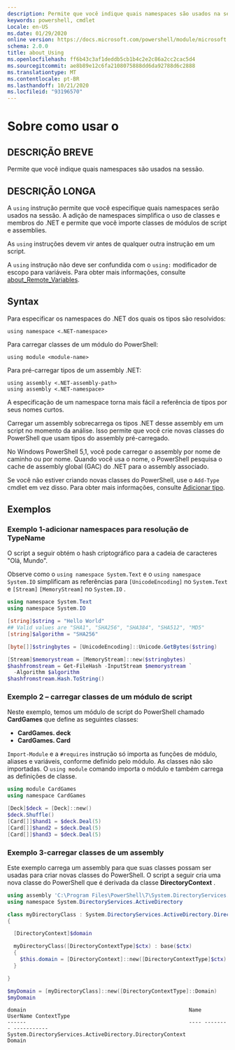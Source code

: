 ```yaml
---
description: Permite que você indique quais namespaces são usados na sessão.
keywords: powershell, cmdlet
Locale: en-US
ms.date: 01/29/2020
online version: https://docs.microsoft.com/powershell/module/microsoft.powershell.core/about/about_using?view=powershell-5.1&WT.mc_id=ps-gethelp
schema: 2.0.0
title: about_Using
ms.openlocfilehash: ff6b43c3af1deddb5cb1b4c2e2c86a2cc2cac5d4
ms.sourcegitcommit: ae8b89e12c6fa2108075888dd6da92788d6c2888
ms.translationtype: MT
ms.contentlocale: pt-BR
ms.lasthandoff: 10/21/2020
ms.locfileid: "93196570"
---
```

# <a name="about-using"></a>Sobre como usar o

## <a name="short-description"></a>DESCRIÇÃO BREVE
Permite que você indique quais namespaces são usados na sessão.

## <a name="long-description"></a>DESCRIÇÃO LONGA

A `using` instrução permite que você especifique quais namespaces serão usados na sessão. A adição de namespaces simplifica o uso de classes e membros do .NET e permite que você importe classes de módulos de script e assemblies.

As `using` instruções devem vir antes de qualquer outra instrução em um script.

A `using` instrução não deve ser confundida com o `using:` modificador de escopo para variáveis. Para obter mais informações, consulte [about_Remote_Variables](about_Remote_Variables.md).

## <a name="syntax"></a>Syntax

Para especificar os namespaces do .NET dos quais os tipos são resolvidos:

```
using namespace <.NET-namespace>
```

Para carregar classes de um módulo do PowerShell:

```
using module <module-name>
```

Para pré-carregar tipos de um assembly .NET:

```
using assembly <.NET-assembly-path>
using assembly <.NET-namespace>
```

A especificação de um namespace torna mais fácil a referência de tipos por seus nomes curtos.

Carregar um assembly sobrecarrega os tipos .NET desse assembly em um script no momento da análise. Isso permite que você crie novas classes do PowerShell que usam tipos do assembly pré-carregado.

No Windows PowerShell 5,1, você pode carregar o assembly por nome de caminho ou por nome. Quando você usa o nome, o PowerShell pesquisa o cache de assembly global (GAC) do .NET para o assembly associado.

Se você não estiver criando novas classes do PowerShell, use o `Add-Type` cmdlet em vez disso. Para obter mais informações, consulte [Adicionar tipo](xref:Microsoft.PowerShell.Utility.Add-Type).

## <a name="examples"></a>Exemplos

### <a name="example-1---add-namespaces-for-typename-resolution"></a>Exemplo 1-adicionar namespaces para resolução de TypeName

O script a seguir obtém o hash criptográfico para a cadeia de caracteres "Olá, Mundo".

Observe como o `using namespace System.Text` e o `using namespace System.IO` simplificam as referências para `[UnicodeEncoding]` no `System.Text` e `[Stream]` `[MemoryStream]` no `System.IO` .

```powershell
using namespace System.Text
using namespace System.IO

[string]$string = "Hello World"
## Valid values are "SHA1", "SHA256", "SHA384", "SHA512", "MD5"
[string]$algorithm = "SHA256"

[byte[]]$stringbytes = [UnicodeEncoding]::Unicode.GetBytes($string)

[Stream]$memorystream = [MemoryStream]::new($stringbytes)
$hashfromstream = Get-FileHash -InputStream $memorystream `
  -Algorithm $algorithm
$hashfromstream.Hash.ToString()
```

### <a name="example-2---load-classes-from-a-script-module"></a>Exemplo 2 – carregar classes de um módulo de script

Neste exemplo, temos um módulo de script do PowerShell chamado **CardGames** que define as seguintes classes:

- **CardGames. deck**
- **CardGames. Card**

`Import-Module` e a `#requires` instrução só importa as funções de módulo, aliases e variáveis, conforme definido pelo módulo. As classes não são importadas. O `using module` comando importa o módulo e também carrega as definições de classe.

```powershell
using module CardGames
using namespace CardGames

[Deck]$deck = [Deck]::new()
$deck.Shuffle()
[Card[]]$hand1 = $deck.Deal(5)
[Card[]]$hand2 = $deck.Deal(5)
[Card[]]$hand3 = $deck.Deal(5)
```

### <a name="example-3---load-classes-from-an-assembly"></a>Exemplo 3-carregar classes de um assembly

Este exemplo carrega um assembly para que suas classes possam ser usadas para criar novas classes do PowerShell. O script a seguir cria uma nova classe do PowerShell que é derivada da classe **DirectoryContext** .

```powershell
using assembly 'C:\Program Files\PowerShell\7\System.DirectoryServices.dll'
using namespace System.DirectoryServices.ActiveDirectory

class myDirectoryClass : System.DirectoryServices.ActiveDirectory.DirectoryContext
{

  [DirectoryContext]$domain

  myDirectoryClass([DirectoryContextType]$ctx) : base($ctx)
  {
    $this.domain = [DirectoryContext]::new([DirectoryContextType]$ctx)
  }

}

$myDomain = [myDirectoryClass]::new([DirectoryContextType]::Domain)
$myDomain
```

```Output
domain                                                    Name UserName ContextType
------                                                    ---- -------- -----------
System.DirectoryServices.ActiveDirectory.DirectoryContext                    Domain
```
